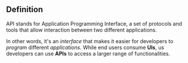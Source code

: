 ## Definition

API stands for Application Programming Interface, a set of protocols and tools that allow interaction between two different applications.
  
In other words, it's an _interface_ that makes it easier for developers to _program_ different _applications_. While end users consume __UIs__, us developers can use __APIs__ to access a larger range of functionalities.
